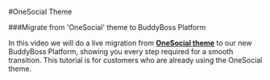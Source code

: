 #OneSocial Theme

###Migrate from 'OneSocial' theme to BuddyBoss Platform

In this video we will do a live migration from [**OneSocial theme**](https://www.buddyboss.com/product/onesocial-theme/) to our new BuddyBoss Platform, showing you every step required for a smooth transition. This tutorial is for customers who are already using the OneSocial theme.